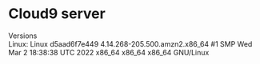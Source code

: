 # Cloud9 server

Versions\
Linux: Linux d5aad6f7e449 4.14.268-205.500.amzn2.x86\_64 #1 SMP Wed Mar 2 18:38:38 UTC 2022 x86\_64 x86\_64 x86\_64 GNU/Linux
